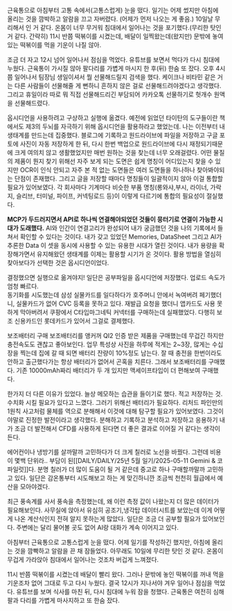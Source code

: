 근육통으로 아침부터 고통 속에서(고통스럽게) 눈을 떴다. 일기는 어제 썼지만 아침에 올리는 것을 깜박하고 알람을 끄고 자버렸다. (어제가 먼저 나오는 게 좋음.)
10일날 무리해서 인 거 같다. 온몸이 너무 무거워 침대에서 일어나는 것을 포기했다.(무리한 탓인 거 같다. 간략히)
11시 반쯤 떡볶이를 시켰는데, 배달이 일찍왔는데(왔지만) 문밖에 놓여있는 떡볶이를 먹을 기운이 나질 않아. <br>
	
조금 더 자고 12시 넘어 일어나서 점심을 먹었다. 
유튜브를 보면서 먹다가 다시 침대에 누웠다.
근육통이 가시질 않아 팔다리를 가볍게 마시지 한 후(뒤) 한숨 또 잤다.
오후 4시쯤 일어나서 팀장님 생일이셔서 뭘 선물해드릴지 검색을 했다.
케이크나 비타민 같은 거는 다른 사람들이 선물해줄 게 뻔하니 흔하지 않은 걸로 선물해드려야겠다고 생각했다.
그리고 휴일이라 따로 뭐 직접 선물해드리긴 부담되어 카카오톡 선물하기로 헛개수 원액을 선물해드렸다.<br>

옵시디언을 사용하려고 구상하고 실행에 옮겼다.
 예전에 읽었던 타이탄의 도구들이란 책에서도 제3의 두뇌를 자극하기 위해 옵시디언을 활용하라고 했었는데. 나는 이전부터 내 생태계를 만드는데 집중했다. 블로그에 기록하고 원드라이브에 파일을 저장하고 구글 포토에 사진이 자동 저장하게 한 뒤, 다시 한번 백업으로 원드라이브에 다시 재정되기때문에 크게 여의치 않고 생활했었지만 매번 원하는 것을 찾는데 너무 오래걸렸다. 어떤 물질의 제품이 뭔지 찾기 위해선 자주 보게 되는 도면은 쉽게 명칭이 어디있는지 찾을 수 있지만 OCR이 인식 안되고 자주 본 적 없는 도면들은 여러 도면들을 하나하나 찾아봐야되는 단점이 존재했다. 그리고 글을 저장할 때마다 명칭들이 일괄적이지 않아 이걸 통합할 필요가 있어보였다. 각 회사마다 기계마다 비슷한 부품 명칭(롱와샤,부시, 라이너, 가락지, 슬리브, 터미널, 파이프, 커넥팅로드 등)이 이렇게 다르기에 통합의 필요성이 절실했다.  

**MCP가 두드러지면서 API로 하나씩 연결해야되었던 것들이 뭉터기로 연결이 가능한 시대가 도래했다.**
AI와 인간이 연결고리가 완성되어 내가 궁금했던 것을 나의 기록에서 들쳐서 확인할 수 있다는 것이다.
내가 갖고 있었던 Memories, DataSheet 그리고 AI가 추론한 Data 이 셋을 동시에 사용할 수 있는 유용한 시대가 열린 것이다. 
내가 용량을 확장해가면서 유지해왔던 생태계를 이제는 활용할 시기가 온 것이다.
활용 방법을 열심히 찾아보다가 선택한 것은 옵시디언이었다.

결정했으면 실행으로 옮겨야지!
일단은 공부파일을 옵시디언에 저장했다. 업로드 속도가 엄청 빠르다.  
동기화를 시도했는데 삼성 실물카드를 일다하다가 호주머니 안에서 녹여버려 페기했더니, 실물카드가 없어 CVC 등록을 못하고 있다.
재발급 요청을 했더니 앱카드도 사용 못하게 막아버려서 쿠팡에서 C타입마그네틱 커넥터를 구매하는데 실패했었다. 다행히 보조 신용카드인 롯데카드가 있어서 그걸로 결제했다.


보조배터리 구매
보조배터리를 앵커꺼 QI2 인증 받은 제품을 구매했는데 무겁긴 하지만 충전속도도 괜찮고 좋아보인다.
업무 특성상 사진을 하루에 적게는 2~3장, 많게는 수십장을 찍는데 집에 갈 때 되면 배터리 잔량이 10%정도 남는다. 잘 때 충전을 한번이라도 안하고 출근했다가는 항상 배터리가 없어서 곤혹을 치른다.
그래서 보조배터리를 구매했다. 기존 10000mAh짜리 배터리가 두 개 있지만 맥세이프타입이 더 편해보여 구매했다. 

한가지 더 다른 이유가 있었다. 
늘상 메모하는 습관을 들이기로 했다. 적고 저장하는 것. 수치화 시킬 필요가 있다고 느꼈다. 그러기 위해선 배터리가 필요하다.
 리처드 파인만의 1원칙 사고처럼 물체를 역으로 분해해서 이것에 대해 탐구할 필요가 있어보였다.
그것이야말로 진정한 발전이라고 생각했다. 분해하고 기록하고 분석하고 저장하고 응용하기 내가 조금 더 발전해서 CFD를 사용하게 된다면 더 좋은 결과로 이어질 거 같다는 생각이든다.

에어컨이나 냉방기를 살까말까 고민하다가 더 크게 칠러로 노선을 바꿨다.
그런데 비용이 몇백 단위라.. 부담이 된[[DAILY/DAILY/25년 5월 일기/2025-05-11 Gemini & 코파일럿]]다.
분명 칠러가 더 많이 도움이 될 거 같은데 중고로 하나 구매할까말까 고민하고 있다.
일단은 감온통부터 시도해보고 하는 게 맞긴하니깐 조금씩 천천히 월급에서 예산을 모아야겠다.



최근 풍속계를 사서 풍속을 측정했는데, 왜 이런 측정 값이 나왔는지 더 많은 데이터가 필요해보인다. 
사무실에 앉아서 유심히 공조기,냉각탑 데이터시트를 보았는데 이게 어떻게 나온 계산식인지 전혀 알지 못하는게 많았다. 일단은 조금 더 공부할 필요가 있어보인다. 
주변에는 달리 물어볼 곳도 없어 AI랑 대화가 계속 이어지고 있다.

아침부터 근육통으로 고통스럽게 눈을 떴다. 어제 일기를 작성하긴 했지만, 아침에 올리는 것을 깜빡하고 알람을 끈 채 잠들었다. 아무래도 10일에 무리한 탓인 것 같다. 온몸이 무겁게 가라앉아 침대에서 일어나는 것조차 버겁게 느껴졌다.

11시 반쯤 떡볶이를 시켰는데 배달이 빨리 왔다. 그러나 문밖에 놓인 떡볶이를 꺼내 먹을 기운조차 없어 그대로 두고 다시 누웠다. 결국 12시가 지나서야 겨우 일어나 점심을 먹었다. 유튜브를 보며 식사를 마친 뒤, 다시 침대에 누워 잠을 청했다. 근육통은 여전히 심해 팔과 다리를 가볍게 마사지하고 또 한숨 잤다.





